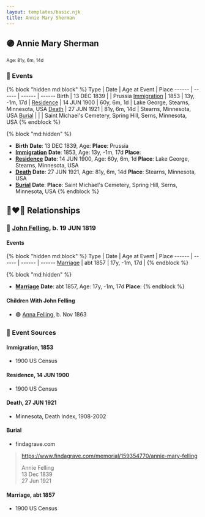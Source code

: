 ```yaml
---
layout: templates/basic.njk
title: Annie Mary Sherman
---
```

## 🟣 Annie Mary Sherman
<small>Age: 81y, 6m, 14d</small>


### 📆 Events

{% block "hidden md:block" %}
Type | Date | Age at Event | Place
------ | ------ | ------ | ------
Birth | 13 DEC 1839 |  | Prussia
[Immigration](#event-event-0) | 1853 | 13y, -1m, 17d |
[Residence](#event-event-1) | 14 JUN 1900 | 60y, 6m, 1d | Lake George, Stearns, Minnesota, USA
[Death](#event-event-6) | 27 JUN 1921 | 81y, 6m, 14d | Stearns, Minnesota, USA
[Burial](#event-event-7) |  |  | Saint Michael's Cemetery, Spring Hill, Serns, Minnesota, USA
{% endblock %}

{% block "md:hidden" %}
- **Birth**
**Date**: 13 DEC 1839, Age:
**Place**: Prussia
- **[Immigration](#event-event-0)**
**Date**: 1853, Age: 13y, -1m, 17d
**Place**:
- **[Residence](#event-event-1)**
**Date**: 14 JUN 1900, Age: 60y, 6m, 1d
**Place**: Lake George, Stearns, Minnesota, USA
- **[Death](#event-event-6)**
**Date**: 27 JUN 1921, Age: 81y, 6m, 14d
**Place**: Stearns, Minnesota, USA
- **[Burial](#event-event-7)**
**Date**:
**Place**: Saint Michael's Cemetery, Spring Hill, Serns, Minnesota, USA
{% endblock %}

## 👩‍❤️‍👨 Relationships

### 🔵 [John Felling](/people/8/83711573), b. 19 JUN 1819

#### Events

{% block "hidden md:block" %}
Type | Date | Age at Event | Place
------ | ------ | ------ | ------
[Marriage](#event-family-0-event-0) | abt 1857 | 17y, -1m, 17d |
{% endblock %}

{% block "md:hidden" %}
- **[Marriage](#event-family-0-event-0)**
**Date**: abt 1857, Age: 17y, -1m, 17d
**Place**:
{% endblock %}

#### Children With John Felling
* 🟣 [Anna Felling](/people/1/1735561), b. Nov 1863
### 📰 Event Sources

#### <a id="event-event-0"></a> Immigration, 1853
* 1900 US Census

#### <a id="event-event-1"></a> Residence, 14 JUN 1900
* 1900 US Census

#### <a id="event-event-6"></a> Death, 27 JUN 1921
* Minnesota, Death Index, 1908-2002

#### <a id="event-event-7"></a> Burial
* findagrave.com
>   
  > https://www.findagrave.com/memorial/159354770/annie-mary-felling  
  >   
  > Annie Felling  
  > 13 Dec 1839  
  > 27 Jun 1921

#### <a id="event-family-0-event-0"></a> Marriage, abt 1857
* 1900 US Census